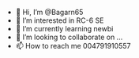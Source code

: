 - 👋 Hi, I’m @Bagarn65
- 👀 I’m interested in RC-6 SE
- 🌱 I’m currently learning newbi
- 💞️ I’m looking to collaborate on ...
- 📫 How to reach me 004791910557

<!---
Bagarn65/Bagarn65 is a ✨ special ✨ repository because its `README.md` (this file) appears on your GitHub profile.
You can click the Preview link to take a look at your changes.
--->
